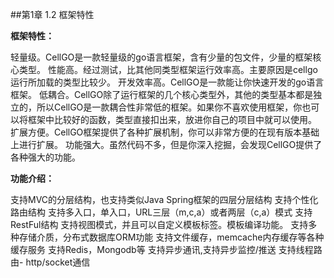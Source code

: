 
##第1章 1.2 框架特性

**框架特性：**

轻量级。CellGO是一款轻量级的go语言框架，含有少量的包文件，少量的框架核心类型。 性能高。经过测试，比其他同类型框架运行效率高。主要原因是cellgo运行所加载的类型比较少。 开发效率高。CellGO是一款能让你快速开发的go语言框架。 低耦合。CellGO除了运行框架的几个核心类型外，其他的类型基本都是独立的，所以CellGO是一款耦合性非常低的框架。如果你不喜欢使用框架，你也可以将框架中比较好的函数，类型直接扣出来，放进你自己的项目中就可以使用。 扩展方便。CellGO框架提供了各种扩展机制，你可以非常方便的在现有版本基础上进行扩展。 功能强大。虽然代码不多，但是你深入挖掘，会发现CellGO提供了各种强大的功能。

**功能介绍：**

支持MVC的分层结构，也支持类似Java Spring框架的四层分层结构 
支持个性化路由结构 支持多入口，单入口，URL三层（m,c,a）或者两层（c,a）模式 
支持RestFul结构 支持视图模式，并且可以自定义模板标签。模板编译功能。 
支持多种存储介质，分布式数据库ORM功能 
支持文件缓存，memcache内存缓存等各种缓存服务
支持Redis，Mongodb等
支持异步通讯,支持异步监控/推送
支持线程路由- http/socket通信
